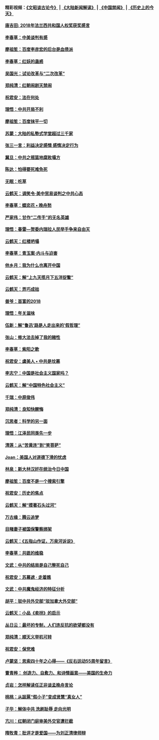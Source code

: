 #### 精彩视频：[《文昭谈古论今》](https://github.com/gfw-breaker/wenzhao) | [《大陆新闻解读》](https://github.com/gfw-breaker/ntdtv-comedy) | [《中国禁闻》](https://github.com/gfw-breaker/ntdtv-news) | [《历史上的今天》](https://github.com/gfw-breaker/today-in-history) 

#### [唐吉田: 2018年法兰西共和国人权奖获奖感言](../pages/nsc993/n11021537.md?t=02031558) 

#### [李春草：中美谈判有感](../pages/nsc993/n11019776.md?t=02031558) 

#### [廖祖笙：百度李彦宏的后台是血债派](../pages/nsc993/n11019767.md?t=02031558) 

#### [李春草：红妖的蛊惑](../pages/nsc993/n11017095.md?t=02031558) 

#### [吴国光：试论改革与“二次改革”](../pages/nsc993/n11017055.md?t=02031558) 

#### [郑纯清：红朝闹剧天禁闹](../pages/nsc993/n11017030.md?t=02031558) 

#### [祝君安：法在何处](../pages/nsc993/n11017021.md?t=02031558) 

#### [理悟：中共开局不利](../pages/nsc993/n11016938.md?t=02031558) 

#### [廖祖笙：百度抹平一切](../pages/nsc993/n11014925.md?t=02031558) 

#### [苏蒙：大陆的私塾式学堂超过三千家](../pages/nsc993/n11014334.md?t=02031558) 

#### [张三一言：利益决定感情 感情决定行为](../pages/nsc993/n11012463.md?t=02031558) 

#### [冀旦：中共之摇篮地腐败塌方](../pages/nsc993/n11009533.md?t=02031558) 

#### [陈达：怕得要死难免死](../pages/nsc993/n11009520.md?t=02031558) 

#### [无眠：吃草](../pages/nsc993/n11007940.md?t=02031558) 

#### [云鹤天：调笑令‧美中贸易谈判之中共心态](../pages/nsc993/n11007670.md?t=02031558) 

#### [李春草：蝶恋花  •  晚舟愁](../pages/nsc993/n11006605.md?t=02031558) 

#### [严家伟：甘作“二传手”的无名英雄](../pages/nsc993/n11005340.md?t=02031558) 

#### [理悟：春雷—贺委内瑞拉人民举手争来自由天](../pages/nsc993/n11005334.md?t=02031558) 

#### [云鹤天：红楼坍塌](../pages/nsc993/n11005318.md?t=02031558) 

#### [李春草：青玉案·内斗与迫害](../pages/nsc993/n11005306.md?t=02031558) 

#### [他乡月：我为什么也离开中国](../pages/nsc993/n11003553.md?t=02031558) 

#### [云鹤天：解“上九天揽月下五洋捉鳖”](../pages/nsc993/n11000750.md?t=02031558) 

#### [云鹤天：弄巧成拙](../pages/nsc993/n11000722.md?t=02031558) 

#### [兽爷：首富的2018](../pages/nsc993/n11000693.md?t=02031558) 

#### [理悟：年关滋味](../pages/nsc993/n10998847.md?t=02031558) 

#### [伍新：解“鲁迅‘路是人走出来的’假哲理”](../pages/nsc993/n10998777.md?t=02031558) 

#### [张山：修大法去掉了我的赌性](../pages/nsc993/n10997702.md?t=02031558) 

#### [李春草：紫阳之歌](../pages/nsc993/n10997679.md?t=02031558) 

#### [祝君安：虞美人 • 中共是坟墓](../pages/nsc993/n10996090.md?t=02031558) 

#### [李志宁：中国是社会主义国家吗？](../pages/nsc993/n10996097.md?t=02031558) 

#### [云鹤天：解“中国特色社会主义”](../pages/nsc993/n10996043.md?t=02031558) 

#### [千瑞：中原俊伟](../pages/nsc993/n10995401.md?t=02031558) 

#### [郑纯清：良知快醒悔](../pages/nsc993/n10995385.md?t=02031558) 

#### [沉思者：科学的另一面](../pages/nsc993/n10996074.md?t=02031558) 

#### [理悟：江泽民同类先一步](../pages/nsc993/n10995378.md?t=02031558) 

#### [清莲：从“苦黄连”到“笑菩萨”](../pages/nsc993/n10995466.md?t=02031558) 

#### [Joan：美国人对道德下滑的忧虑](../pages/nsc993/n10995424.md?t=02031558) 

#### [林泉：斯大林汉奸在统治今日中国](../pages/nsc993/n10995210.md?t=02031558) 

#### [廖祖笙：百度不是一个搜索引擎](../pages/nsc993/n10994961.md?t=02031558) 

#### [祝君安：历史的焦点](../pages/nsc993/n10994925.md?t=02031558) 

#### [云鹤天：解“摸著石头过河”](../pages/nsc993/n10993325.md?t=02031558) 

#### [万古缘：腾云追梦](../pages/nsc993/n10993120.md?t=02031558) 

#### [目睹妻子被国保警察绑架](../pages/nsc993/n10991525.md?t=02031558) 

#### [云鹤天：《五指山作证，万泉河诉说》](../pages/nsc993/n10991603.md?t=02031558) 

#### [李春草：共匪的维稳](../pages/nsc993/n10991348.md?t=02031558) 

#### [文武：中共的结局是自己整死自己](../pages/nsc993/n10989899.md?t=02031558) 

#### [祝君安：苏幕遮 · 走着瞧](../pages/nsc993/n10988901.md?t=02031558) 

#### [文武：中共魔鬼经济的特征分析](../pages/nsc993/n10987387.md?t=02031558) 

#### [胡平：驳中共外交部“驳加拿大外交部”](../pages/nsc993/n10987378.md?t=02031558) 

#### [云鹤天：小品《卖拐》的启示](../pages/nsc993/n10984392.md?t=02031558) 

#### [丛日云：最坏的专制，人们连反抗的欲望都没有](../pages/nsc993/n10984377.md?t=02031558) 

#### [郑纯清：顺天义举机可转](../pages/nsc993/n10984369.md?t=02031558) 

#### [祝君安：保党难](../pages/nsc993/n10984362.md?t=02031558) 

#### [卢蒙坚：思索四十年之心得——《反右运动55周年留言》](../pages/nsc993/n10984355.md?t=02031558) 

#### [曹青桦： 创造力、自愈力、和诗情画意——美国的生命力](../pages/nsc993/n10984216.md?t=02031558) 

#### [贞岩：怎样解读任正非谈孟晚舟言论](../pages/nsc993/n10984650.md?t=02031558) 

#### [桃桃：从跋扈“假小子”变成贤慧“真女人”](../pages/nsc993/n10984416.md?t=02031558) 

#### [子华：解体中共 洗刷耻辱 走向光明](../pages/nsc993/n10984019.md?t=02031558) 

#### [亢川：红朝闭门庭审美外交官遭拦截](../pages/nsc993/n10984050.md?t=02031558) 

#### [隋牧青：批评才是爱国——为刘正清律师辩](../pages/nsc993/n10983057.md?t=02031558) 

